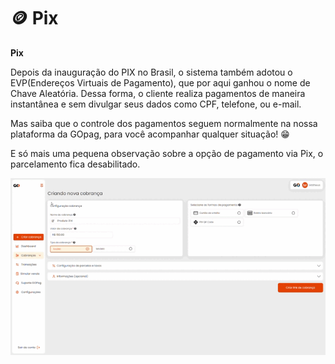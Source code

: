 # 🪙 Pix

**Pix**

<p>Depois da inauguração do PIX no Brasil, o sistema também adotou o EVP(Endereços Virtuais de Pagamento), que por aqui ganhou o nome de Chave Aleatória. Dessa forma, o cliente realiza pagamentos de maneira instantânea e sem divulgar seus dados como CPF, telefone, ou e-mail.<br>

Mas saiba que o controle dos pagamentos seguem normalmente na nossa plataforma da GOpag, para você acompanhar qualquer situação! 😁

E só mais uma pequena observação sobre a opção de pagamento via Pix, o parcelamento fica desabilitado.</p>

![criar_cobranca_formas_pagamento_pix](/assets/prints/criar_cobranca_formas_pagamento_pix.gif)